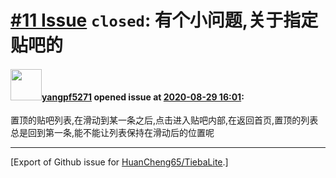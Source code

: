 # [\#11 Issue](https://github.com/HuanCheng65/TiebaLite/issues/11) `closed`: 有个小问题,关于指定贴吧的

#### <img src="https://avatars.githubusercontent.com/u/19495482?u=2d06dc2ddecb77045ec55200b5ecb40def579251&v=4" width="50">[yangpf5271](https://github.com/yangpf5271) opened issue at [2020-08-29 16:01](https://github.com/HuanCheng65/TiebaLite/issues/11):

置顶的贴吧列表,在滑动到某一条之后,点击进入贴吧内部,在返回首页,置顶的列表总是回到第一条,能不能让列表保持在滑动后的位置呢




-------------------------------------------------------------------------------



[Export of Github issue for [HuanCheng65/TiebaLite](https://github.com/HuanCheng65/TiebaLite).]
